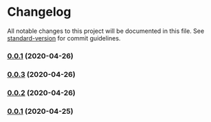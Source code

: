 # Changelog

All notable changes to this project will be documented in this file. See [standard-version](https://github.com/conventional-changelog/standard-version) for commit guidelines.

### [0.0.1](https://github.com/sprout2000/gen-icns/compare/v0.0.0...v0.0.1) (2020-04-26)

### [0.0.3](https://github.com/sprout2000/gen-icns/compare/v0.0.2...v0.0.3) (2020-04-26)

### [0.0.2](https://github.com/sprout2000/gen-icns/compare/v0.0.1...v0.0.2) (2020-04-26)

### [0.0.1](https://github.com/sprout2000/gen-icns/compare/v0.0.0...v0.0.1) (2020-04-25)
